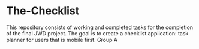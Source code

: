 # The-Checklist
This repository consists of working and completed tasks for the completion of the final JWD project. 
The goal is to create a checklist application: task planner for users that is mobile first.
Group A

